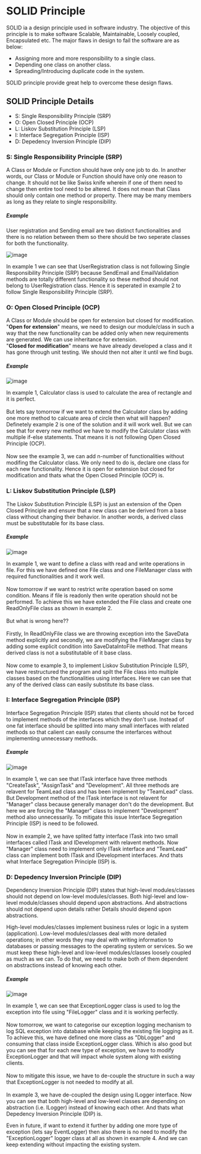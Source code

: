 # SOLID Principle
SOLID ia a design principle used in software industry. The objective of this principle is to make software Scalable, Maintainable, Loosely coupled, Encapsulated etc.
The major flaws in design to fail the software are as below:
- Assigning more and more responsibility to a single class.
- Depending one class on another class.
- Spreading/Introducing duplicate code in the system.

SOLID principle provide great help to overcome these design flaws.

## SOLID Principle Details

- S: Single Responsibility Principle (SRP)
- O: Open Closed Principle (OCP)
- L: Liskov Substitution Principle (LSP)
- I: Interface Segregation Principle (ISP)
- D: Depedency Inversion Principle (DIP)

### S: Single Responsibility Principle (SRP)
A Class or Module or Function should have only one job to do. In another words, our Class or Module or Function should have only one reason to change. 
It should not be like Swiss knife wherein if one of them need to change then entire tool need to be altered. It does not mean that Class should only contain one method or property. There may be many members as long as they relate to single responsibility.
##### Example
User registration and Sending email are two distinct functionalities and there is no relation between them so there should be two seperate classes for both the functionality.

![image](https://user-images.githubusercontent.com/84455469/137142137-7a2e2a4e-ec18-4b55-b283-02995f984a34.png)

In example 1 we can see that UserRegistration class is not following Single Responsibility Principle (SRP) because SendEmail and EmailValidation methods are totally different functionality so these method should not belong to UserRegistration class. Hence it is seperated in example 2 to follow Single Responsibility Principle (SRP).

### O: Open Closed Principle (OCP)
A Class or Module should be open for extension but closed for modification.<br/>
"<b>Open for extension</b>" means, we need to design our module/class in such a way that the new functionality can be added only when new requirements are generated. We can use inheritance for extension.<br/>
"<b>Closed for modification</b>" means we have already developed a class and it has gone through unit testing. We should then not alter it until we find bugs.

##### Example

![image](https://user-images.githubusercontent.com/84455469/137136281-c9998e16-aaae-493f-bc96-8e94cd2afecb.png)

In example 1, Calculator class is used to calculate the area of rectangle and it is perfect. <br/><br/>
But lets say tomorrow if we want to extend the Calculator class by adding one more method to calcuate area of circle then what will happen? Definetely example 2 is one of the solution and it will work well. But we can see that for every new method we have to modify the Calculator class with multiple if-else statements. That means it is not following Open Closed Principle (OCP).<br/><br/>
Now see the example 3, we can add n-number of functionalities without modifing the Calculator class. We only need to do is, declare one class for each new functionality. Hence it is open for extension but closed for modification and thats what the Open Closed Principle (OCP) is.

### L: Liskov Substitution Principle (LSP)
The Liskov Substitution Principle (LSP) is just an extension of the Open Closed Principle and ensure that a new class can be derived from a base class without changing their behavior. In another words, a derived class must be substitutable for its base class.

##### Example

![image](https://user-images.githubusercontent.com/84455469/137278862-afb355ce-f10b-4820-8ebb-9c0c84a94fe4.png)

In example 1, we want to define a class with read and write operations in file. For this we have defined one File class and one FileManager class with required functionalities and it work well.<br/><br/>
Now tomorrow if we want to restrict write operation based on some condition. Means if file is readonly then write operation should not be performed. 
To achieve this we have extended the File class and create one ReadOnlyFile class as shown in example 2. <br/><br/>But what is wrong here?? <br/><br/>Firstly, In ReadOnlyFile class we are throwing exception into the SaveData method explicitly and secondly, we are modifying the FileManager class by adding some explicit condition into SaveDataIntoFile method. That means derived class is not a substitutable of it base class.<br/><br/>
Now come to example 3, to implement Liskov Substitution Principle (LSP), we have restructured the program and spilt the File class into multiple classes based on the functionalities using interfaces. Here we can see that any of the derived class can easily substitute its base class. 

### I: Interface Segregation Principle (ISP)
Interface Segregation Principle (ISP) states that clients should not be forced to implement methods of the interfaces which they don't use. Instead of one fat interface should be splitted into many small interfaces with related methods so that calient can easily consume the interfarces without implementing unnecessary methods.

##### Example
![image](https://user-images.githubusercontent.com/84455469/137495730-cf3bae7a-4d72-40ab-b011-0dab8bd9c67f.png)

In example 1, we can see that ITask interface have three methods "CreateTask", "AssignTask" and "Development". All three methods are relavent for TeamLead class and has been implement by "TeamLead" class. But Development method of the ITask interface is not relavent for "Manager" class because generally manager don't do the development. But here we are forcing the "Manager" class to implement "Development" method also unnecessarily. To mitigate this issue Interface Segregation Principle (ISP) is need to be followed.<br/><br/>
Now in example 2, we have splited fatty interface ITask into two small interfaces called ITask and IDevelopment with relavent methods. Now "Manager" class need to implement only ITask interface and "TeamLead" class can implement both ITask and IDevelopment interfaces. And thats what Interface Segregation Principle (ISP) is.

### D: Depedency Inversion Principle (DIP)
Dependency Inversion Principle (DIP) states that high-level modules/classes should not depend on low-level modules/classes. 
Both higl-level and low-level module/classes should depend upon abstractions. And abstractions should not depend upon details rather Details should depend upon abstractions.

High-level modules/classes implement business rules or logic in a system (application). Low-level modules/classes deal with more detailed operations; in other words they may deal with writing information to databases or passing messages to the operating system or services. So we must keep these high-level and low-level modules/classes loosely coupled as much as we can. To do that, we need to make both of them dependent on abstractions instead of knowing each other.

##### Example
![image](https://user-images.githubusercontent.com/84455469/137316213-65b84cf7-4833-4091-a017-0ed3c20652e3.png)

In example 1, we can see that ExceptionLogger class is used to log the exception into file using "FileLogger" class and it is working perfectly.<br/><br/>
Now tomorrow, we want to categorise our exception logging mechanism to log SQL exception into database while keeping the existing file logging as it. To achieve this, we have defined one more class as "DbLogger" and consuming that class inside ExceptionLogger class. Which is also good but you can see that for each new type of exception, we have to modify ExceptionLogger and that will impact whole system along with existing clients.<br/><br/>
Now to mitigate this issue, we have to de-couple the structure in such a way that ExceptionLogger is not needed to modify at all. <br/><br/>
In example 3, we have de-coupled the design using ILogger interface. Now you can see that both high-level and low-level classes are depending on abstraction (i.e. ILogger) instead of knowing each other. And thats what Depedency Inversion Principle (DIP) is.

Even in future, if want to extend it further by adding one more type of exception (lets say EventLogger) then also there is no need to modify the "ExceptionLogger" logger class at all as shown in example 4. And we can keep extending without impacting the existing system.

